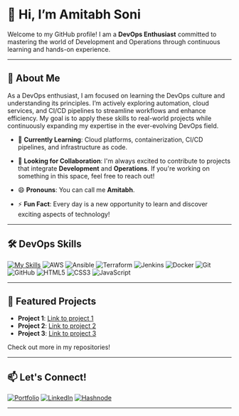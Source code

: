 # 👋 Hi, I’m Amitabh Soni

Welcome to my GitHub profile! I am a **DevOps Enthusiast** committed to mastering the world of Development and Operations through continuous learning and hands-on experience.

---

## 🚀 About Me

As a DevOps enthusiast, I am focused on learning the DevOps culture and understanding its principles. I’m actively exploring automation, cloud services, and CI/CD pipelines to streamline workflows and enhance efficiency. My goal is to apply these skills to real-world projects while continuously expanding my expertise in the ever-evolving DevOps field.

- 🌱 **Currently Learning**: Cloud platforms, containerization, CI/CD pipelines, and infrastructure as code.
- 🤝 **Looking for Collaboration**: I'm always excited to contribute to projects that integrate **Development** and **Operations**. If you're working on something in this space, feel free to reach out!

- 😄 **Pronouns**: You can call me **Amitabh**.
- ⚡ **Fun Fact**: Every day is a new opportunity to learn and discover exciting aspects of technology!

---

## 🛠️ DevOps Skills

[![My Skills](https://skillicons.dev/icons?i=js,html)](https://skillicons.dev)
![AWS](https://img.shields.io/badge/AWS-232F3E?style=for-the-badge&logo=amazon-aws&logoColor=white&logoWidth=40)
![Ansible](https://img.shields.io/badge/Ansible-EE0000?style=for-the-badge&logo=ansible&logoColor=white&logoWidth=40)
![Terraform](https://img.shields.io/badge/Terraform-623CE4?style=for-the-badge&logo=terraform&logoColor=white&logoWidth=40)
![Jenkins](https://img.shields.io/badge/Jenkins-D24939?style=for-the-badge&logo=jenkins&logoColor=white&logoWidth=40)
![Docker](https://img.shields.io/badge/Docker-2496ED?style=for-the-badge&logo=docker&logoColor=white&logoWidth=40)
![Git](https://img.shields.io/badge/Git-F05032?style=for-the-badge&logo=git&logoColor=white&logoWidth=40)
![GitHub](https://img.shields.io/badge/GitHub-181717?style=for-the-badge&logo=github&logoColor=white&logoWidth=40)
![HTML5](https://img.shields.io/badge/HTML5-E34F26?style=for-the-badge&logo=html5&logoColor=white&logoWidth=40)
![CSS3](https://img.shields.io/badge/CSS3-1572B6?style=for-the-badge&logo=css3&logoColor=white&logoWidth=40)
![JavaScript](https://img.shields.io/badge/JavaScript-F7DF1E?style=for-the-badge&logo=javascript&logoColor=black&logoWidth=40)

---

## 🌟 Featured Projects

- **Project 1**: [Link to project 1](#)
- **Project 2**: [Link to project 2](#)
- **Project 3**: [Link to project 3](#)

Check out more in my repositories!

---

## 📫 Let's Connect!

[![Portfolio](https://img.shields.io/badge/Portfolio-00A98F?style=for-the-badge)](https://amitabh.engineer/)
[![LinkedIn](https://img.shields.io/badge/LinkedIn-0077B5?style=for-the-badge&logo=linkedin&logoColor=white)](https://linkedin.com/in/amitabh-soni-devops)
[![Hashnode](https://img.shields.io/badge/Hashnode-2962FF?style=for-the-badge&logo=hashnode&logoColor=white)](https://amitabhdevops.hashnode.dev/)

---
